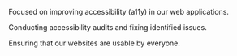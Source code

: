 Focused on improving accessibility (a11y) in our web applications.

Conducting accessibility audits and fixing identified issues.

Ensuring that our websites are usable by everyone.